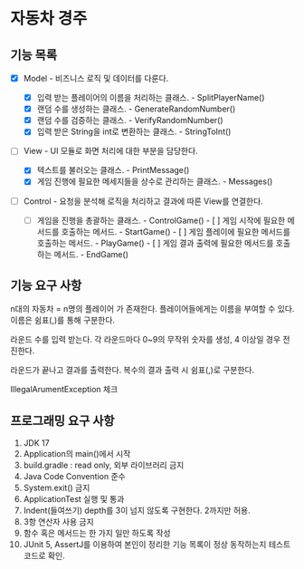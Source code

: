 # 자동차 경주

## 기능 목록

- [x] Model - 비즈니스 로직 및 데이터를 다룬다.

    - [x] 입력 받는 플레이어의 이름을 처리하는 클래스.
            - SplitPlayerName()
    - [x] 랜덤 수를 생성하는 클래스.
            - GenerateRandomNumber()
    - [x] 랜덤 수를 검증하는 클래스.
            - VerifyRandomNumber()
    - [x] 입력 받은 String을 int로 변환하는 클래스.
            - StringToInt()

- [ ] View - UI 모듈로 화면 처리에 대한 부분을 담당한다.

    - [x] 텍스트를 불러오는 클래스.
            - PrintMessage()
    - [x] 게임 진행에 필요한 메세지들을 상수로 관리하는 클래스.
            - Messages()

- [ ] Control - 요청을 분석해 로직을 처리하고 결과에 따른 View를 연결한다.

    - [ ] 게임을 진행을 총괄하는 클래스. - ControlGame()
                - [ ] 게임 시작에 필요한 메서드를 호출하는 메서드. - StartGame()
                - [ ] 게임 플레이에 필요한 메서드를 호출하는 메서드. - PlayGame()
                - [ ] 게임 결과 출력에 필요한 메서드를 호출하는 메서드. - EndGame()

## 기능 요구 사항

n대의 자동차 = n명의 플레이어 가 존재한다.
플레이어들에게는 이름을 부여할 수 있다.
이름은 쉼표(,)를 통해 구분한다.

라운드 수를 입력 받는다.
각 라운드마다 0~9의 무작위 숫자를 생성, 4 이상일 경우 전진한다.

라운드가 끝나고 결과를 출력한다. 복수의 결과 출력 시 쉼표(,)로 구분한다.

IllegalArumentException 체크

## 프로그래밍 요구 사항

1. JDK 17
2. Application의 main()에서 시작
3. build.gradle : read only, 외부 라이브러리 금지
4. Java Code Convention 준수
5. System.exit() 금지
6. ApplicationTest 실행 및 통과
7. Indent(들여쓰기) depth를 3이 넘지 않도록 구현한다. 2까지만 허용.
8. 3항 연산자 사용 금지
9. 함수 혹은 메서드는 한 가지 일만 하도록 작성
10. JUnit 5, AssertJ를 이용하여 본인이 정리한 기능 목록이 정상 동작하는지 테스트 코드로 확인.